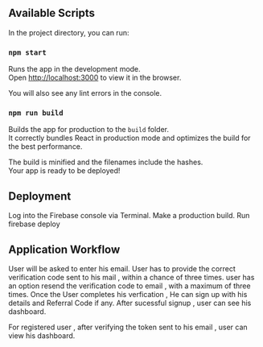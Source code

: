 ## Available Scripts

In the project directory, you can run:

### `npm start`

Runs the app in the development mode.\
Open [http://localhost:3000](http://localhost:3000) to view it in the browser.

You will also see any lint errors in the console.

### `npm run build`

Builds the app for production to the `build` folder.\
It correctly bundles React in production mode and optimizes the build for the best performance.

The build is minified and the filenames include the hashes.\
Your app is ready to be deployed!

## Deployment

Log into the Firebase console via Terminal.
Make a production build.
Run firebase deploy

## Application Workflow

User will be asked to enter his email.
User has to provide the correct verification code sent to his mail , within a chance of three times.
user has an option resend the verification code to email  , with a maximum of three times.
Once the User completes his verfication , He can sign up with his details and Referral Code if any.
After sucessful signup , user can see his dashboard.

For registered user , after verifying the token sent to his email , user can view his dashboard.


